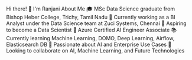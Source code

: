 Hi there! 👋 I'm Ranjani
About Me
🎓 MSc Data Science graduate from Bishop Heber College, Trichy, Tamil Nadu
💼 Currently working as a BI Analyst under the Data Science team at Zuci Systems, Chennai
🎯 Aspiring to become a Data Scientist
🌟 Azure Certified AI Engineer Associate
📚 Currently learning Machine Learning, DOMO, Deep Learning, Airflow, Elasticsearch DB
🚀 Passionate about AI and Enterprise Use Cases
🤝 Looking to collaborate on AI, Machine Learning, and Future Technologies
